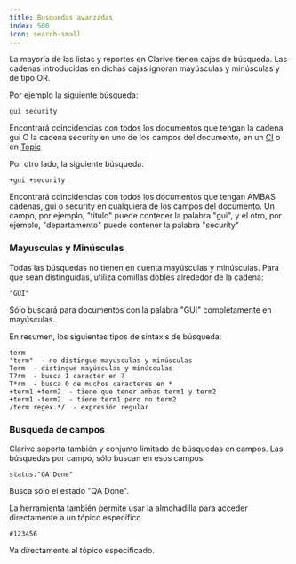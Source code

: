 ```yaml
---
title: Busquedas avanzadas
index: 500
icon: search-small
---
```


La mayoría de las listas y reportes en Clarive tienen cajas de búsqueda. Las
cadenas introducidas en dichas cajas ignoran mayúsculas y minúsculas y de
tipo OR.

Por ejemplo la siguiente búsqueda:

    gui security

Encontrará coincidencias con todos los documentos que tengan la cadena gui O
la cadena security en uno de los campos del documento, en un [CI](concepts/ci)
o en [Topic](concepts/topic)

Por otro lado, la siguiente búsqueda:

    +gui +security

Encontrará coincidencias con todos los documentos que tengan AMBAS cadenas, gui
o security en cualquiera de los campos del documento. Un campo, por ejemplo, "titulo"
puede contener la palabra "gui", y el otro, por ejemplo, "departamento" puede
contener la palabra "security"

### Mayusculas y Minúsculas

Todas las búsquedas no tienen en cuenta mayúsculas y minúsculas. Para que sean
distinguidas, utiliza comillas dobles alrededor de la cadena:

    "GUI"

Sólo buscará para documentos con la palabra "GUI" completamente en mayúsculas.

En resumen, los siguientes tipos de sintaxis de búsqueda:

    term
    "term"  - no distingue mayusculas y minúsculas
    Term  - distingue mayúsculas y minúsculas
    T?rm  - busca 1 caracter en ?
    T*rm  - busca 0 de muchos caracteres en *
    +term1 +term2  - tiene que tener ambas term1 y term2
    +term1 -term2  - tiene term1 pero no term2
    /term regex.*/  - expresión regular

### Busqueda de campos

Clarive soporta también y conjunto limitado de búsquedas en campos. Las búsquedas
por campo, sólo buscan en esos campos:

    status:"QA Done"

Busca sólo el estado "QA Done".

La herramienta también permite usar la almohadilla para acceder directamente a un
tópico específico

    #123456

Va directamente al tópico especificado.
